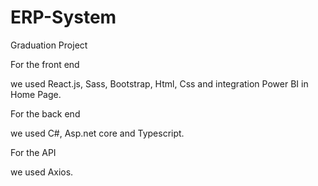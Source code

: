 # ERP-System
Graduation Project


For the front end

we used React.js, Sass, Bootstrap, Html, Css and integration Power BI in Home Page.

For the back end

we used C#, Asp.net core and Typescript.

For the API

we used Axios.
